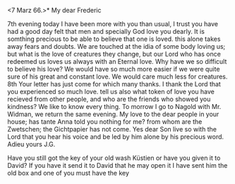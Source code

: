  <7 Marz 66.>*
My dear Frederic

7th evening today I have been more with you than usual, I trust you have had a good day felt that men and specially God love you dearly. It is somthing precious to be able to believe that one is loved. this alone takes away fears and doubts. We are touched at the idia of some body loving us; but what is the love of creatures they change, but our Lord who has once redeemed us loves us always with an Eternal love. Why have we so difficult to believe his love? We would have so much more easier if we were quite sure of his great and constant love. We would care much less for creatures. 8th Your letter has just come for which many thanks. I thank the Lord that you experienced so much love. tell us also what token of love you have recieved from other people, and who are the friends who showed you kindness? We like to know every thing. To morrow I go to Nagold with Mr. Widman, we return the same evening. My love to the dear people in your house; has tante Anna told you nothing for me? from whom are the Zwetschen; the Gichtpapier has not come. Yes dear Son live so with the Lord that you hear his voice and be led by him alone by his precious word. Adieu
 yours J.G.

Have you still got the key of your old wash Küstien or have you given it to David? If you have it send it to David that he may open it I have sent him the old box and one of you must have the key
